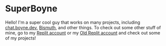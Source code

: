 # SuperBoyne
Hello! I'm a super cool guy that works on many projects, including [chat.boyne.dev](https://chat.boyne.dev "chat.boyne.dev"), [Bismuth](https://bismuth.boyne.dev "Bismuth"), and other things.
To check out some other stuff of mine, go to my [Replit account](https://replit.com/@Boyney "My Replit account") or my [Old Replit account](https://replit.com/@PythonPower312 "My old Replit account") and check out some of my projects!
